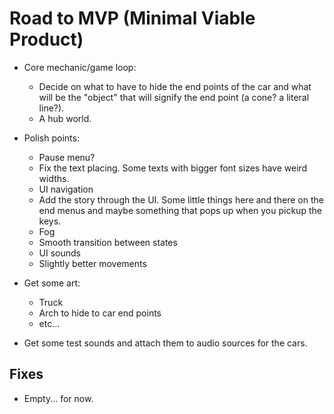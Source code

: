 # Road to MVP (Minimal Viable Product) 

- Core mechanic/game loop: 
    - Decide on what to have to hide the end points of the car and what will be the "object" that will signify the end point (a cone? a literal line?).
    - A hub world.

- Polish points: 
    - Pause menu?
    - Fix the text placing. Some texts with bigger font sizes have weird widths.
    - UI navigation 
    - Add the story through the UI. Some little things here and there on the end menus and maybe something that pops up when you pickup the keys.
    - Fog 
    - Smooth transition between states 
    - UI sounds 
    - Slightly better movements

- Get some art:
    - Truck 
    - Arch to hide to car end points 
    - etc...

- Get some test sounds and attach them to audio sources for the cars.

## Fixes 

- Empty... for now.
